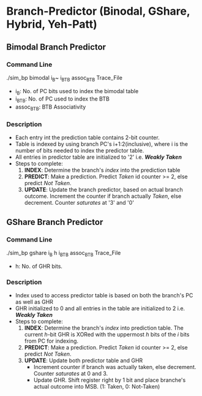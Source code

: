 # Branch-Predictor (Binodal, GShare, Hybrid, Yeh-Patt)

## Bimodal Branch Predictor
### Command Line
./sim_bp bimodal i<sub>B</sub>~ i<sub>BTB</sub> assoc<sub>BTB</sub> Trace_File
- i<sub>B</sub>: No. of PC bits used to index the bimodal table
- i<sub>BTB</sub>: No. of PC used to index the BTB
- assoc<sub>BTB</sub>: BTB Associativity

### Description
- Each entry int the prediction table contains 2-bit counter.
- Table is indexed by using branch PC's i+1:2(inclusive), where i is the number of bits needed to index the predictor table.
- All entries in predictor table are initialized to '2' i.e. __*Weakly Taken*__
- Steps to complete:
  1. __INDEX__:         Determine the branch's *index* into the prediction table
  2. __PREDICT__:       Make a prediction. Predict *Taken* id counter >= 2, else predict *Not Taken*.
  3. __UPDATE__:        Update the branch predictor, based on actual branch outcome. Increment the counter if branch actually *Taken*, else decrement. Counter *saturates* at '3' and '0'


## GShare Branch Predictor
### Command Line
./sim_bp gshare i<sub>B</sub> h i<sub>BTB</sub> assoc<sub>BTB</sub> Trace_File
- h: No. of GHR bits.

### Description
- Index used to access predictor table is based on both the branch's PC as well as GHR
- GHR initialized to 0 and all entries in the table are initialized to 2 i.e. __*Weakly Taken*__
- Steps to complete:
  1. __INDEX__: Determine the branch's *index* into prediction table. The current *h*-bit GHR is XORed with the uppermost *h* bits of the *i* bits from PC for indexing.
  2. __PREDICT__: Make a prediction. Predict *Taken* id counter >= 2, else predict *Not Taken*.
  3. __UPDATE__: Update both predictor table and GHR
     - Increment counter if branch was actually taken, else decrement. Counter *saturates* at 0 and 3.
     - Update GHR. Shift register right by 1 bit and place branche's actual outcome into MSB. (1: Taken, 0: Not-Taken)

